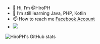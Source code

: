 <!--
### Hi there 👋


**HiroPH/HiroPH** is a ✨ _special_ ✨ repository because its `README.md` (this file) appears on your GitHub profile.

Here are some ideas to get you started:

- 🔭 I’m currently working on ...
- 🌱 I’m currently learning ...
- 👯 I’m looking to collaborate on ...
- 🤔 I’m looking for help with ...
- 💬 Ask me about ...
- 📫 How to reach me: ...
- 😄 Pronouns: ...
- ⚡ Fun fact: ...
--->
- 👋 Hi, I’m @HiroPH
- 👀 I’m still learning Java, PHP, Kotlin
- 📫 How to reach me <a href="https://www.facebook.com/hirooqt">Facebook Account</a>
- ![](https://komarev.com/ghpvc/?username=HiroPH&color=ff69b4)

<!---
HiroDevz is a ✨ special ✨ repository because its `README.md` (this file) appears on your GitHub profile.
You can click the Preview link to take a look at your changes.
--->
![HiroPH's GitHub stats](https://github-readme-stats.vercel.app/api?username=HiroPH&show_icons=true&theme=jolly)
